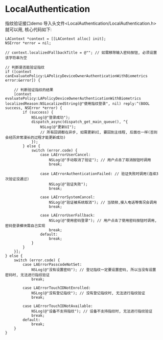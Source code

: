 # LocalAuthentication
指纹验证接口demo
导入头文件<LocalAuthentication/LocalAuthentication.h>就可以用, 核心代码如下:

    LAContext *context = [[LAContext alloc] init];
    NSError *error = nil;
    
    // context.localizedFallbackTitle = @""; // 如需移除输入密码按钮, 必须设置该字符串为空
    
    // 判断是否能验证指纹
    if ([context canEvaluatePolicy:LAPolicyDeviceOwnerAuthenticationWithBiometrics error:&error]) {
        
        // 判断验证指纹的结果
        [context evaluatePolicy:LAPolicyDeviceOwnerAuthenticationWithBiometrics localizedReason:NSLocalizedString(@"使用指纹登录", nil) reply:^(BOOL success, NSError *error) {
            if (success) {
                NSLog(@"登录成功");
                dispatch_async(dispatch_get_main_queue(), ^{
                    NSLog(@"更新UI");
                    // 所有回调都在异步, 如需更新UI, 要回到主线程, 后面也一样(否则会经历非常漫长的过程才能更新成功)
                });
            } else {
                switch (error.code) {
                    case LAErrorUserCancel:
                        NSLog(@"手动取消了验证"); // 用户点击了取消按钮时调用
                        break;
                        
                    case LAErrorAuthenticationFailed: // 验证失败时调用(连续3次验证没通过)
                        NSLog(@"验证失败");
                        break;
                        
                    case LAErrorSystemCancel:
                        NSLog(@"验证被系统取消"); // 当锁频,接入电话等情况会调用
                        break;
                        
                    case LAErrorUserFallback:
                        NSLog(@"使用密码登录"); // 用户点击了使用密码按钮时调用, 密码登录模块需自己实现
                        break;
                    default:
                        break;
                }
            }
        }];
    } else {
        switch (error.code) {
            case LAErrorPasscodeNotSet:
                NSLog(@"没有设置密码"); // 登记指纹一定要设置密码, 所以当没有设置密码时, 无法进行指纹验证
                break;
                
            case LAErrorTouchIDNotEnrolled:
                NSLog(@"没有登记指纹"); // 没有登记指纹时, 无法进行指纹验证
                break;
                
            case LAErrorTouchIDNotAvailable:
                NSLog(@"设备不支持指纹"); // 设备不支持指纹时, 无法进行指纹验证
                break;
            default:
                break;
        }
    }

